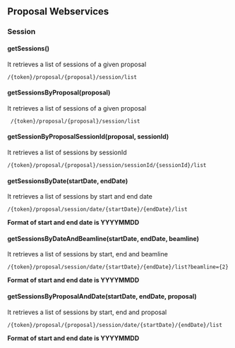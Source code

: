 ## Proposal Webservices

### Session

#### getSessions()
It retrieves a list of sessions of a given proposal 
```
/{token}/proposal/{proposal}/session/list
```

#### getSessionsByProposal(proposal)
It retrieves a list of sessions of a given proposal 
```
 /{token}/proposal/{proposal}/session/list
``` 

#### getSessionByProposalSessionId(proposal, sessionId)
It retrieves a list of sessions by sessionId
``` 
/{token}/proposal/{proposal}/session/sessionId/{sessionId}/list
```

#### getSessionsByDate(startDate, endDate)
It retrieves a list of sessions by start and end date 
```
/{token}/proposal/session/date/{startDate}/{endDate}/list
```
**Format of start and end date is YYYYMMDD** 

#### getSessionsByDateAndBeamline(startDate, endDate, beamline)
It retrieves a list of sessions by start, end and beamline 
```
/{token}/proposal/session/date/{startDate}/{endDate}/list?beamline={2}
```
**Format of start and end date is YYYYMMDD**

#### getSessionsByProposalAndDate(startDate, endDate, proposal)
It retrieves a list of sessions by start, end and proposal 
```
/{token}/proposal/{proposal}/session/date/{startDate}/{endDate}/list
```
**Format of start and end date is YYYYMMDD**


 